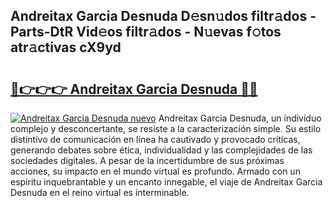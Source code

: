 ## Andreitax Garcia Desnuda D𝚎sn𝚞dos filtr𝚊dos - Parts-DtR Vid𝚎os filtr𝚊dos - N𝚞evas f𝚘tos atr𝚊ctivas cX9yd

# <h2><a href="http://mbaq8i.tromn.icu/?c=Andreitax+Garcia+Desnuda">🔗👉👉👉 Andreitax Garcia Desnuda 🔗🔗</a></h2>

[![Andreitax Garcia Desnuda nuevo](https://i.imgur.com/pEAQMta.gif)](http://mbaq8i.tromn.icu/?c=Andreitax+Garcia+Desnuda)
Andreitax Garcia Desnuda, un individuo complejo y desconcertante, se resiste a la caracterización simple. Su estilo distintivo de comunicación en línea ha cautivado y provocado críticas, generando debates sobre ética, individualidad y las complejidades de las sociedades digitales. A pesar de la incertidumbre de sus próximas acciones, su impacto en el mundo virtual es profundo. Armado con un espíritu inquebrantable y un encanto innegable, el viaje de Andreitax Garcia Desnuda en el reino virtual es interminable.
